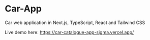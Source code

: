 # Car-App
Car web application in Next.js, TypeScript, React and Tailwind CSS

Live demo here: https://car-catalogue-app-sigma.vercel.app/
